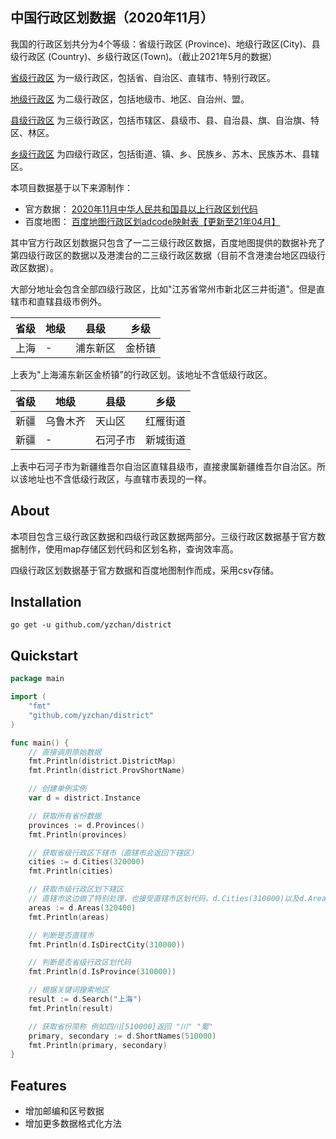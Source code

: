 中国行政区划数据（2020年11月）
-----

我国的行政区划共分为4个等级：省级行政区 (Province)、地级行政区(City)、县级行政区 (Country)、乡级行政区(Town)。（截止2021年5月的数据）

[省级行政区](https://baike.baidu.com/item/省级行政区/4805340) 为一级行政区，包括省、自治区、直辖市、特别行政区。 

[地级行政区](https://baike.baidu.com/item/地级行政区/5628580) 为二级行政区，包括地级市、地区、自治州、盟。

[县级行政区](https://baike.baidu.com/item/县级行政区/1660163) 为三级行政区，包括市辖区、县级市、县、自治县、旗、自治旗、特区、林区。

[乡级行政区](https://baike.baidu.com/item/乡级行政区/8466613) 为四级行政区，包括街道、镇、乡、民族乡、苏木、民族苏木、县辖区。

本项目数据基于以下来源制作：

- 官方数据： [2020年11月中华人民共和国县以上行政区划代码](http://www.mca.gov.cn/article/sj/xzqh/2020/)
- 百度地图： [百度地图行政区划adcode映射表【更新至21年04月】](https://lbsyun.baidu.com/index.php?title=open/dev-res)

其中官方行政区划数据只包含了一二三级行政区数据，百度地图提供的数据补充了第四级行政区的数据以及港澳台的二三级行政区数据（目前不含港澳台地区四级行政区数据）。

大部分地址会包含全部四级行政区，比如"江苏省常州市新北区三井街道"。但是直辖市和直辖县级市例外。

|  省级   | 地级     | 县级   |乡级  |
|  ----  | ----     | ----  | ----  |
| 上海    | -       | 浦东新区  | 金桥镇 |

上表为"上海浦东新区金桥镇"的行政区划。该地址不含低级行政区。

|  省级   | 地级     | 县级   |乡级  |
|  ----  | ----     | ----  | ----  |
| 新疆    | 乌鲁木齐  | 天山区    | 红雁街道 |
| 新疆    | -       | 石河子市   | 新城街道 |

上表中石河子市为新疆维吾尔自治区直辖县级市，直接隶属新疆维吾尔自治区。所以该地址也不含低级行政区，与直辖市表现的一样。

## About

本项目包含三级行政区数据和四级行政区数据两部分。三级行政区数据基于官方数据制作，使用map存储区划代码和区划名称，查询效率高。

四级行政区划数据基于官方数据和百度地图制作而成，采用csv存储。

## Installation

```shell
go get -u github.com/yzchan/district
```

## Quickstart

```go
package main

import (
	"fmt"
	"github.com/yzchan/district"
)

func main() {
	// 直接调用原始数据
	fmt.Println(district.DistrictMap)
	fmt.Println(district.ProvShortName)

	// 创建单例实例
	var d = district.Instance

	// 获取所有省份数据
	provinces := d.Provinces()
	fmt.Println(provinces)

	// 获取省级行政区下辖市（直辖市会返回下辖区）
	cities := d.Cities(320000)
	fmt.Println(cities)

	// 获取市级行政区划下辖区
	// 直辖市这边做了特别处理，也接受直辖市区划代码。d.Cities(310000)以及d.Areas(310000)返回数据跟完全相同
	areas := d.Areas(320400)
	fmt.Println(areas)

	// 判断是否直辖市
	fmt.Println(d.IsDirectCity(310000))

	// 判断是否省级行政区划代码
	fmt.Println(d.IsProvince(310000))

	// 根据关键词搜索地区
	result := d.Search("上海")
	fmt.Println(result)

	// 获取省份简称 例如四川[510000]返回 "川" "蜀"
	primary, secondary := d.ShortNames(510000)
	fmt.Println(primary, secondary)
}
```

## Features

- 增加邮编和区号数据
- 增加更多数据格式化方法